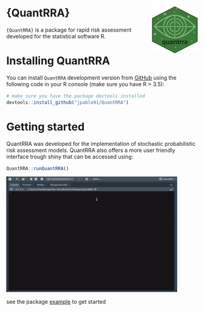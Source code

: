 # {QuantRRA} <img src="img/Icon.png" align="right" alt="" width="120" />

`{QuantRRA}` is a package for rapid risk assessment developed for the statistical software R.

# Installing QuantRRA

You can install `QuantRRA` development version from [GitHub](https://github.com/jpablo91/QuantRRA) using the following code in your R console (make sure you have R > 3.5):

```r
# make sure you have the package devtools installed
devtools::install_github("jpablo91/QuantRRA")
```

# Getting started

QuantRRA was developed for the implementation of stochastic probabilistic risk assessment models. QuantRRA also offers a more user friendly interface trough shiny that can be accessed using:

```r
QuantRRA::runQuantRRA()
```

<img src="img/RunQuantRRA.gif" alt="" width="450" />



see the package [example](https://cadms-ucd.github.io/Teaching/224_Lab7.html) to get started




